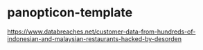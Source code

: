 # panopticon-template

https://www.databreaches.net/customer-data-from-hundreds-of-indonesian-and-malaysian-restaurants-hacked-by-desorden
